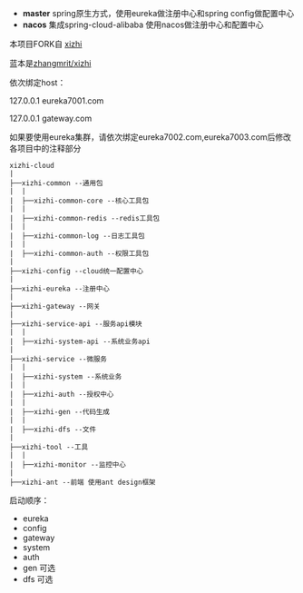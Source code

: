 

- **master** spring原生方式，使用eureka做注册中心和spring config做配置中心
- **nacos** 集成spring-cloud-alibaba 使用nacos做注册中心和配置中心

本项目FORK自  [xizhi](https://gitee.com/y_project/xizhi)

蓝本是[zhangmrit/xizhi](https://gitee.com/zhangmrit/xizhi)

依次绑定host：

127.0.0.1 eureka7001.com

127.0.0.1 gateway.com

如果要使用eureka集群，请依次绑定eureka7002.com,eureka7003.com后修改各项目中的注释部分

```
xizhi-cloud
|
├──xizhi-common --通用包
|  |
|  ├──xizhi-common-core --核心工具包
|  |
|  ├──xizhi-common-redis --redis工具包
|  |
|  ├──xizhi-common-log --日志工具包
|  |
|  ├──xizhi-common-auth --权限工具包
|
├──xizhi-config --cloud统一配置中心
|
├──xizhi-eureka --注册中心
|
├──xizhi-gateway --网关
|
├──xizhi-service-api --服务api模块
|  |
|  ├──xizhi-system-api --系统业务api
|
├──xizhi-service --微服务
|  |
|  ├──xizhi-system --系统业务
|  |
|  ├──xizhi-auth --授权中心
|  |
|  ├──xizhi-gen --代码生成
|  |
|  ├──xizhi-dfs --文件
|
├──xizhi-tool --工具
|  |
|  ├──xizhi-monitor --监控中心
|
├──xizhi-ant --前端 使用ant design框架

```



启动顺序：
- eureka
- config
- gateway
- system
- auth
- gen 可选
- dfs 可选


